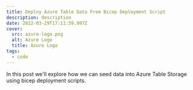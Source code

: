 ```yaml
---
title: Deploy Azure Table Data From Bicep Deployment Script
description: description
date: 2022-03-29T17:11:59.997Z
cover:
  src: azure-logo.png
  alt: Azure Logo
  title: Azure Logo
tags:
  - code
---
```

In this post we'll explore how we can seed data into Azure Table Storage using bicep deployment scripts.



